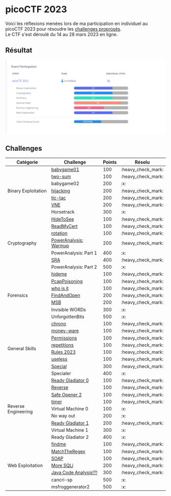 # picoCTF 2023

Voici les réflexions menées lors de ma participation en individuel au picoCTF 2023 pour résoudre les [challenges proprosés](https://play.picoctf.org/practice?originalEvent=72).<br/>
Le CTF s'est déroulé du 14 au 28 mars 2023 en ligne.

## Résultat

![Photo finale des challenges résolus](score-final.png)

## Challenges

<table>
 <thead><tr><th>Catégorie</th><th>Challenge</th><th>Points</th><th>Résolu</th></tr></thead>
 <tbody>
   <tr><td rowspan=7>Binary Exploitation</td>
         <td><a href="./Binary Exploitation/babygame01/babygame01.md">babygame01</a></td><td>100</td><td>:heavy_check_mark:</td>
     <tr><td><a href="./Binary Exploitation/two-sum/two-sum.md">two-sum</a></td><td>100</td><td>:heavy_check_mark:</td>
     <tr><td>babygame02</td><td>200</td><td>:x:</td>
     <tr><td><a href="./Binary Exploitation/hijacking/hijacking.md">hijacking</a></td><td>200</td><td>:heavy_check_mark:</td>
     <tr><td><a href="./Binary Exploitation/tic-tac/tic-tac.md">tic-tac</a></td><td>200</td><td>:heavy_check_mark:</td>
     <tr><td><a href="./Binary Exploitation/VNE/VNE.md">VNE</a></td><td>200</td><td>:heavy_check_mark:</td>
     <tr><td>Horsetrack</td><td>300</td><td>:x:</td>
   <tr><td rowspan=7>Cryptography</td>
         <td><a href="./Cryptography/HideToSee/HideToSee.md">HideToSee</a></td><td>100</td><td>:heavy_check_mark:</td>
     <tr><td><a href="./Cryptography/ReadMyCert/ReadMyCert.md">ReadMyCert</a></td><td>100</td><td>:heavy_check_mark:</td>
     <tr><td><a href="./Cryptography/rotation/rotation.md">rotation</a></td><td>100</td><td>:heavy_check_mark:</td>
     <tr><td><a href="./Cryptography/PowerAnalysis_Warmup/PowerAnalysis_Warmup.md">PowerAnalysis: Warmup</a></td><td>200</td><td>:heavy_check_mark:</td>
     <tr><td>PowerAnalysis: Part 1</td><td>400</td><td>:x:</td>
     <tr><td><a href="./Cryptography/SRA/SRA.md">SRA</a></td><td>400</td><td>:heavy_check_mark:</td>
     <tr><td>PowerAnalysis: Part 2</td><td>500</td><td>:x:</td>
   <tr><td rowspan=7>Forensics</td>
         <td><a href="./Forensics/hideme/hideme.md">hideme</a></td><td>100</td><td>:heavy_check_mark:</td>
     <tr><td><a href="./Forensics/PcapPoisoning/PcapPoisoning.md">PcapPoisoning</a></td><td>100</td><td>:heavy_check_mark:</td>
     <tr><td><a href="./Forensics/who is it/who is it.md">who is it</a></td><td>100</td><td>:heavy_check_mark:</td>
     <tr><td><a href="./Forensics/FindAndOpen/FindAndOpen.md">FindAndOpen</a></td><td>200</td><td>:heavy_check_mark:</td>
     <tr><td><a href="./Forensics/MSB/MSB.md">MSB</a></td><td>200</td><td>:heavy_check_mark:</td>
     <tr><td>Invisible WORDs</td><td>300</td><td>:x:</td>
     <tr><td>UnforgottenBits</td><td>500</td><td>:x:</td>
   <tr><td rowspan=8>General Skills</td>
         <td><a href="./General Skills/chrono/chrono.md">chrono</a></td><td>100</td><td>:heavy_check_mark:</td>
     <tr><td><a href="./General Skills/money-ware/money-ware.md">money-ware</a></td><td>100</td><td>:heavy_check_mark:</td>
     <tr><td><a href="./General Skills/Permissions/Permissions.md">Permissions</a></td><td>100</td><td>:heavy_check_mark:</td>
     <tr><td><a href="./General Skills/repetitions/repetitions.md">repetitions</a></td><td>100</td><td>:heavy_check_mark:</td>
     <tr><td><a href="./General Skills/Rules 2023/Rules 2023.md">Rules 2023</a></td><td>100</td><td>:heavy_check_mark:</td>
     <tr><td><a href="./General Skills/useless/useless.md">useless</a></td><td>100</td><td>:heavy_check_mark:</td>
     <tr><td><a href="./General Skills/Special/Special.md">Special</a></td><td>300</td><td>:heavy_check_mark:</td>
     <tr><td>Specialer</td><td>400</td><td>:x:</td>
   <tr><td rowspan=9>Reverse Engineering</td>
         <td><a href="./Reverse Engineering/Ready Gladiator 0/Ready Gladiator 0.md">Ready Gladiator 0</a></td><td>100</td><td>:heavy_check_mark:</td>
     <tr><td><a href="./Reverse Engineering/Reverse/Reverse.md">Reverse</a></td><td>100</td><td>:heavy_check_mark:</td>
     <tr><td><a href="./Reverse Engineering/Safe Opener 2/Safe Opener 2.md">Safe Opener 2</a></td><td>100</td><td>:heavy_check_mark:</td>
     <tr><td><a href="./Reverse Engineering/timer/timer.md">timer</a></td><td>100</td><td>:heavy_check_mark:</td>
     <tr><td>Virtual Machine 0</td><td>100</td><td>:x:</td>
     <tr><td>No way out</td><td>200</td><td>:x:</td>
     <tr><td><a href="./Reverse Engineering/Ready Gladiator 1/Ready Gladiator 1.md">Ready Gladiator 1</a></td><td>200</td><td>:heavy_check_mark:</td>
     <tr><td>Virtual Machine 1</td><td>300</td><td>:x:</td>
     <tr><td>Ready Gladiator 2</td><td>400</td><td>:x:</td>
   <tr><td rowspan=7>Web Exploitation</td>
         <td><a href="./Web Exploitation/findme/findme.md">findme</a></td><td>100</td><td>:heavy_check_mark:</td>
     <tr><td><a href="./Web Exploitation/MatchTheRegex/MatchTheRegex.md">MatchTheRegex</a></td><td>100</td><td>:heavy_check_mark:</td>
     <tr><td><a href="./Web Exploitation/SOAP/SOAP.md">SOAP</a></td><td>100</td><td>:heavy_check_mark:</td>
     <tr><td><a href="./Web Exploitation/More SQLi/More SQLi.md">More SQLi</a></td><td>200</td><td>:heavy_check_mark:</td>
     <tr><td><a href="./Web Exploitation/Java Code Analysis/Java Code Analysis.md">Java Code Analysis!?!</a></td><td>300</td><td>:heavy_check_mark:</td>
     <tr><td>cancri-sp</td><td>500</td><td>:x:</td>
     <tr><td>msfroggenerator2</td><td>500</td><td>:x:</td>
 </tbody>
</table>

